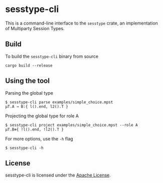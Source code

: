 # sesstype-cli

This is a command-line interface to the `sesstype` crate, an implementation of
Multiparty Session Types.

## Build

To build the `sesstype-cli` binary from source

```
cargo build --release
```

## Using the tool

Parsing the global type

```
$ sesstype-cli parse examples/simple_choice.mpst
μT.A → B:{ l().end, l2().T }
```

Projecting the global type for role A

```
$ sesstype-cli project examples/simple_choice.mpst --role A
μT.B⊕{ !l().end, !l2().T }
```

For more options, use the `-h` flag

```
$ sesstype-cli -h
```

## License

sesstype-cli is licensed under the [Apache License](http://www.apache.org/licenses/LICENSE-2.0).
